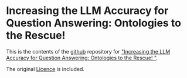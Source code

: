 # Increasing the LLM Accuracy for Question Answering: Ontologies to the Rescue!

This is the contents of the [github](https://github.com/datadotworld/cwd-benchmark-data) repository for ["Increasing the LLM Accuracy for Question Answering: Ontologies to the Rescue!
"](https://arxiv.org/html/2405.11706v1).

The original [Licence](https://github.com/datadotworld/cwd-benchmark-data/blob/main/LICENSE.txt) is included.

